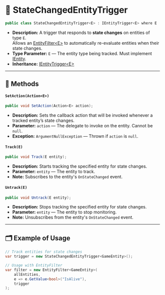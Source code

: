 # 🧩 StateChangedEntityTrigger<E>

```csharp
public class StateChangedEntityTrigger<E> : IEntityTrigger<E> where E : IEntity
```

- **Description:** A trigger that responds to **state changes** on entities of type `E`.  
  Allows an [EntityFilter\<E>](EntityFilter%601.md) to automatically re-evaluate entities when their state changes.
- **Type Parameter:** `E` — The entity type being tracked. Must implement [IEntity](../Entities/IEntity.md).
- **Inheritance:** [IEntityTrigger\<E>](IEntityTrigger%601.md)

---

## 🏹 Methods

#### `SetAction(Action<E>)`

```csharp
public void SetAction(Action<E> action);
```

- **Description:** Sets the callback action that will be invoked whenever a tracked entity’s state changes.
- **Parameter:** `action` — The delegate to invoke on the entity. Cannot be `null`.
- **Exception:** `ArgumentNullException` — Thrown if `action` is `null`.

#### `Track(E)`

```csharp
public void Track(E entity);
```

- **Description:** Starts tracking the specified entity for state changes.
- **Parameter:** `entity` — The entity to track.
- **Note:** Subscribes to the entity's `OnStateChanged` event.

#### `Untrack(E)`

```csharp
public void Untrack(E entity);
```

- **Description:** Stops tracking the specified entity for state changes.
- **Parameter:** `entity` — The entity to stop monitoring.
- **Note:** Unsubscribes from the entity's `OnStateChanged` event.

---

## 🗂 Example of Usage

```csharp
// Track entities for state changes
var trigger = new StateChangedEntityTrigger<GameEntity>();

// Usage with EntityFilter
var filter = new EntityFilter<GameEntity>(
    allEntities,
    e => e.GetValue<bool>("IsAlive"),
    trigger
);
```
